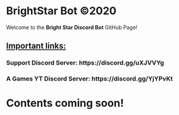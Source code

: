 # BrightStar Bot ©2020
Welcome to the <b>Bright Star Discord Bot</b> GitHub Page!

<h2><u>Important links:</u></h2>
<h3><b>Support Discord Server: https://discord.gg/uXJVVYg </b></h3>

<h3><b> A Games YT Discord Server: https://discord.gg/YjYPvKt </b></h3>



<h1><b>Contents coming soon!</b></h1>

